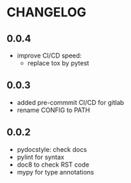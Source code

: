 # CHANGELOG

## 0.0.4

- improve CI/CD speed:
    - replace tox by pytest

## 0.0.3

- added pre-commmit CI/CD for gitlab
- rename CONFIG to PATH

## 0.0.2

- pydocstyle: check docs
- pylint for syntax
- doc8 to check RST code
- mypy for type annotations
